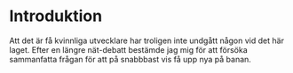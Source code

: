 Introduktion
============

Att det är få kvinnliga utvecklare har troligen inte undgått någon vid det här laget. Efter en längre nät-debatt bestämde jag mig för att försöka sammanfatta frågan för att på snabbbast vis få upp nya på banan.

